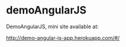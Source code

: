 demoAngularJS
=============

DemoAngularJS, mini site available at:

  http://demo-angular-js-app.herokuapp.com/#/
